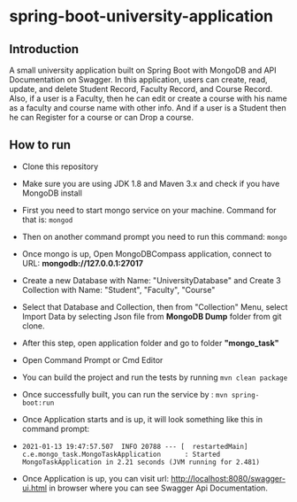 # spring-boot-university-application


## Introduction
A small university application built on Spring Boot with MongoDB and API Documentation on Swagger. In this application, users can create, read, update, and delete Student Record, Faculty Record, and Course Record. Also, if a user is a Faculty, then he can edit or create a course with his name as a faculty and course name with other info. And if a user is a Student then he can Register for a course or can Drop a course.

## How to run
-   Clone this repository
-   Make sure you are using JDK 1.8 and Maven 3.x and check if you have MongoDB install
-  First you need to start mongo service on your machine. Command for that is: 
`mongod`
- Then on another command prompt you need to run this command: 
`mongo`
- Once mongo is up, Open MongoDBCompass application, connect to URL: **mongodb://127.0.0.1:27017**
- Create a new Database with Name: "UniversityDatabase" and Create 3 Collection with Name: "Student", "Faculty", "Course"
-  Select that Database and Collection, then from "Collection" Menu, select Import Data by selecting Json file from **MongoDB Dump** folder from git clone.
-  After this step, open application folder and go to folder **"mongo_task"**
-  Open Command Prompt or Cmd Editor
-   You can build the project and run the tests by running  `mvn clean package`
-  Once successfully built, you can run the service by :
```` mvn spring-boot:run ````
-  Once Application starts and is up, it will look something like this in command prompt:
- `2021-01-13 19:47:57.507  INFO 20788 --- [  restartedMain] c.e.mongo_task.MongoTaskApplication      : Started MongoTaskApplication in 2.21 seconds (JVM running for 2.481)`

- Once Application is up, you can visit url: [http://localhost:8080/swagger-ui.html](http://localhost:8080/swagger-ui.html) in browser where you can see Swagger Api Documentation.



